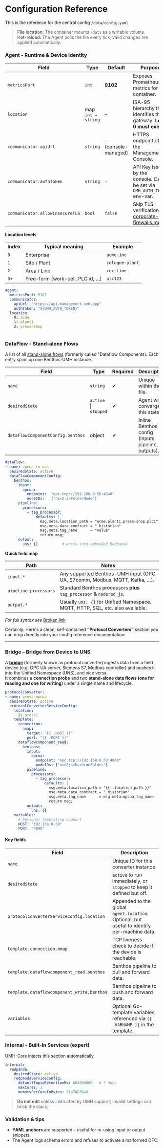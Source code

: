 # Configuration Reference

This is the reference for the central config `/data/config.yaml`

> **File location:** The container mounts `/data` as a writable volume.\
> **Hot-reload:** The Agent polls the file every tick; valid changes are applied automatically.

### Agent - Runtime & Device identity

| Field                           | Type               | Default             | Purpose                                                                                        |
| ------------------------------- | ------------------ | ------------------- | ---------------------------------------------------------------------------------------------- |
| `metricsPort`                   | `int`              | **9102**            | Exposes Prometheus metrics for the container.                                                  |
| `location`                      | map `int → string` | –                   | ISA-95 hierarchy that identifies this gateway. **Level 0 must exist**.                         |
| `communicator.apiUrl`           | `string`           | – (console-managed) | HTTPS endpoint of the Management Console.                                                      |
| `communicator.authToken`        | `string`           | –                   | API Key issued by the console. Can be set via `UMH_AUTH_TOKEN` env-var.                        |
| `communicator.allowInsecureTLS` | `bool`             | `false`             | Skip TLS verification [corporate-firewalls.md](../production/corporate-firewalls.md "mention") |

**Location levels**

| Index | Typical meaning                  | Example         |
| ----- | -------------------------------- | --------------- |
| `0`   | Enterprise                       | `acme-inc`      |
| `1`   | Site / Plant                     | `cologne-plant` |
| `2`   | Area / Line                      | `cnc-line`      |
| `3+`  | Free-form (work-cell, PLC id, …) | `plc123`        |

```yaml
agent:
  metricsPort: 9102
  communicator:
    apiUrl: "https://api.management.umh.app"
    authToken: "${UMH_AUTH_TOKEN}"
  location:
    0: acme
    1: plant1
    2: press-shop
    
```

### DataFlow - Stand-alone Flows

A list of all [stand-alone flows](../usage/data-flows/stand-alone-flow.md) (formerly called "Dataflow Components). Each entry spins up one Benthos-UMH instance.

| Field                             | Type                  | Required | Description                                        |
| --------------------------------- | --------------------- | -------- | -------------------------------------------------- |
| `name`                            | `string`              | ✔        | Unique within the file.                            |
| `desiredState`                    | `active` \| `stopped` | ✔        | Agent will converge to this state.                 |
| `dataFlowComponentConfig.benthos` | object                | ✔        | Inline Benthos config (inputs, pipeline, outputs). |

```yaml
dataFlow:
- name: opcua-to-uns
  desiredState: active
  dataFlowComponentConfig:
    benthos:
      input:
        opcua:
          endpoint:  "opc.tcp://192.168.0.50:4840"
          nodeIDs:   ["ns=2;s=FolderNode"]
      pipeline:
        processors:
          - tag_processor:
              defaults: |
                msg.meta.location_path = "acme.plant1.press-shop.plc1"
                msg.meta.data_contract = "_historian"
                msg.meta.tag_name      = "value"
                return msg;
      output:
        uns: {}           # write into embedded Redpanda
```

**Quick field map**

| Path                  | Notes                                                                          |
| --------------------- | ------------------------------------------------------------------------------ |
| `input.*`             | Any supported Benthos-UMH input (OPC UA, S7comm, Modbus, MQTT, Kafka, …).      |
| `pipeline.processors` | Standard Benthos processors **plus** `tag_processor` & `nodered_js`.           |
| `output.*`            | Usually `uns: {}` for Unified Namespace. MQTT, HTTP, SQL, etc. also available. |

_For full  syntax see_ [Broken link](broken-reference "mention")

Certainly. Here's a clean, self-contained **“Protocol Converters”** section you can drop directly into your config reference documentation:

***

### Bridge – Bridge from Device to UNS

A [**bridge**](../usage/data-flows/bridges.md) (formerly known as protocol converter) ingests data from a field device (e.g. OPC UA server, Siemens S7, Modbus controller) and pushes it into the Unified Namespace (UNS), and vice versa.\
It combines a **connection probe** and two **stand-alone data flows (one for reading and one for writing)** under a single name and lifecycle.

```yaml
protocolConverter:
- name: press-opcua
  desiredState: active
  protocolConverterServiceConfig:
    location:
      2: press1 
    template:
      connection:
        nmap:
          target: "{{ .HOST }}"
          port: "{{ .PORT }}"
      dataflowcomponent_read:
        benthos:
          input:
            opcua:
              endpoint: "opc.tcp://192.168.0.50:4840"
              nodeIDs: ["ns=2;s=MachineFolder"]
          pipeline:
            processors:
              - tag_processor:
                  defaults: |
                    msg.meta.location_path = "{{ .location_path }}"
                    msg.meta.data_contract = "_historian"
                    msg.meta.tag_name      = msg.meta.opcua_tag_name
                    return msg;
          output:
            uns: {}
    variables:
      # Optional templating support
      HOST: "192.168.0.50"
      PORT: "4840"
```

#### Key fields

| Field                                      | Description                                                                                 |
| ------------------------------------------ | ------------------------------------------------------------------------------------------- |
| `name`                                     | Unique ID for this converter instance                                                       |
| `desiredState`                             | `active` to run immediately, or `stopped` to keep it defined but off.                       |
| `protocolConverterServiceConfig.location`  | Appended to the global `agent.location`. Optional, but useful to identify per-machine data. |
| `template.connection.nmap`                 | TCP liveness check to decide if the device is reachable.                                    |
| `template.dataflowcomponent_read.benthos`  | Benthos pipeline to pull and forward data.                                                  |
| `template.dataflowcomponent_write.benthos` | Benthos pipeline to push and forward data.                                                  |
| `variables`                                | Optional Go-template variables, referenced via `{{ .VARNAME }}` in the template.            |

### Internal - Built-In Services (expert)

UMH-Core injects this section automatically.

```yaml
internal:
  redpanda:
    desiredState: active
    redpandaServiceConfig:
      defaultTopicRetentionMs: 604800000   # 7 days
      maxCores: 1
      memoryPerCoreInBytes: 2147483648
```

> **Do not edit** unless instructed by UMH support; invalid settings can brick the stack.

### Validation & tips

* **YAML anchors** are supported – useful for re-using input or output snippets.
* The Agent logs schema errors and refuses to activate a malformed DFC.
